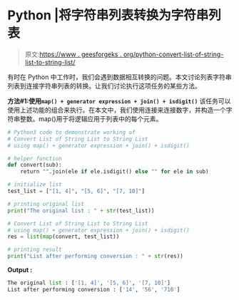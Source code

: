 # Python |将字符串列表转换为字符串列表

> 原文:[https://www . geesforgeks . org/python-convert-list-of-string-list-to-string-list/](https://www.geeksforgeeks.org/python-convert-list-of-string-list-to-string-list/)

有时在 Python 中工作时，我们会遇到数据相互转换的问题。本文讨论列表字符串列表到连接字符串列表的转换。让我们讨论执行这项任务的某些方法。

**方法#1:使用`map() + generator expression + join() + isdigit()`**
该任务可以使用上述功能的组合来执行。在本文中，我们使用连接来连接数字，并构造一个字符串整数。map()用于将逻辑应用于列表中的每个元素。

```py
# Python3 code to demonstrate working of
# Convert List of String List to String List
# using map() + generator expression + join() + isdigit()

# helper function 
def convert(sub):
    return "".join(ele if ele.isdigit() else "" for ele in sub)

# initialize list 
test_list = ["[1, 4]", "[5, 6]", "[7, 10]"]

# printing original list 
print("The original list : " + str(test_list))

# Convert List of String List to String List
# using map() + generator expression + join() + isdigit()
res = list(map(convert, test_list))

# printing result
print("List after performing conversion : " + str(res))
```

**Output :**

```py
The original list : ['[1, 4]', '[5, 6]', '[7, 10]']
List after performing conversion : ['14', '56', '710']

```
